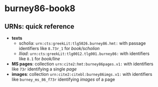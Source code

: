 # burney86-book8



## URNs: quick reference


- **texts**
    - scholia: `urn:cts:greekLit:tlg5026.burney86.hmt:` with passage identifiers like `8.73r_1` for *book/scholion*
    - *Iliad*:  `urn:cts:greekLit:tlg0012.tlg001.burney86:`  with identifiers like `8.1` for *book/line*
- **MS pages**: collection `urn:cite2:hmt:burney86pages.v1:` with identifiers like `73r` identifying a single *page*
- **images**: collection `urn:cite2:citebl:burney86imgs.v1:` with identifiers like `burney_ms_86_f73r` identifying *images* of a page



